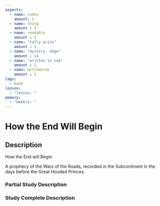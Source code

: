 ```yaml
---
aspects: 
  - name: codex
    amount: 1
  - name: thing
    amount : 1
  - name: readable
    amount : 1
  - name: "tally price"
    amount : 5
  - name: "mystery: edge"
    amount : 14
  - name: "written in vak"
    amount : 1
  - name: witchworms
    amount : 1
tags:
  - book
lesson:
  - "lesson: "
memory:
  - "memory: "
---
```


# How the End Will Begin

## Description
How the End will Begin

A prophecy of the Wars of the Roads, recorded in the Subcontinent in the days before the Great Hooded Princes.
### Partial Study Description

### Study Complete Description
